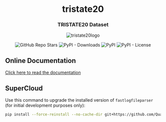 <h1 align="center">tristate20</h1> 
<h3 align="center">TRISTATE20 Dataset</h3>

<p align="center">  
  <img alt="tristate20logo" src="https://github.com/QuantumPioneer/tristate20/blob/main/tristate20_logo.png">
</p> 
<p align="center">
  <img alt="GitHub Repo Stars" src="https://img.shields.io/github/stars/QuantumPioneer/tristate20?style=social">
  <img alt="PyPI - Downloads" src="https://img.shields.io/pypi/dm/tristate20">
  <img alt="PyPI" src="https://img.shields.io/pypi/v/tristate20">
  <img alt="PyPI - License" src="https://img.shields.io/github/license/QuantumPioneer/tristate20">
</p>

## Online Documentation
[Click here to read the documentation](https://QuantumPioneer.github.io/tristate20/)

## SuperCloud
Use this command to upgrade the installed version of `fastlogfileparser` (for initial development purposes only):
```bash
pip install --force-reinstall --no-cache-dir git+https://github.com/QuantumPioneer/FastLogfileParser.git@release/quantumpioneer_v1
```
